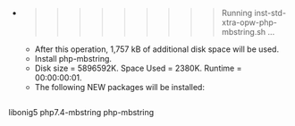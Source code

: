 * >>>>>>>>> Running inst-std-xtra-opw-php-mbstring.sh ...
  * After this operation, 1,757 kB of additional disk space will be used.
  * Install php-mbstring.
  * Disk size = 5896592K. Space Used = 2380K. Runtime = 00:00:00:01.
  * The following NEW packages will be installed:
  ```bash
libonig5 php7.4-mbstring php-mbstring
  ```
